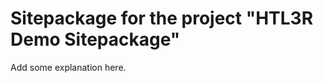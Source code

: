 Sitepackage for the project "HTL3R Demo Sitepackage"
==============================================================

Add some explanation here.
